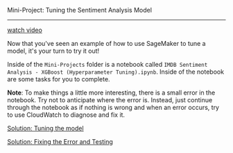 Mini-Project: Tuning the Sentiment Analysis Model

---

[watch video](https://www.youtube.com/watch?v=7XORMSX7vAY)

Now that you've seen an example of how to use SageMaker to tune a model, it's your turn to try it out!

Inside of the `Mini-Projects` folder is a notebook called `IMDB Sentiment Analysis - XGBoost (Hyperparameter Tuning).ipynb`. Inside of the notebook are some tasks for you to complete.

**Note**: To make things a little more interesting, there is a small error in the notebook. Try not to anticipate where the error is. Instead, just continue through the notebook as if nothing is wrong and when an error occurs, try to use CloudWatch to diagnose and fix it.

[Solution: Tuning the model](https://www.youtube.com/watch?v=Q2Vthdca49I)

[Solution: Fixing the Error and Testing
](https://www.youtube.com/watch?v=i-EjGkZ8z30)
